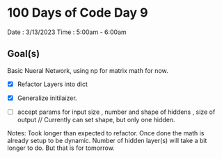 # 100 Days of Code Day 9

Date : 3/13/2023
Time : 5:00am - 6:00am

## Goal(s)

Basic Nueral Network, using np for matrix math for now.  

- [X]  Refactor Layers into dict
- [X]  Generalize initilaizer.
- [ ]  accept params for input size , number and shape of hiddens , size of output // Currently can set shape, but only one hidden.




Notes: Took longer than expected to refactor. Once done the math is already setup to be dynamic. Number of hidden layer(s) will take a bit longer to do. But that is for tomorrow.

